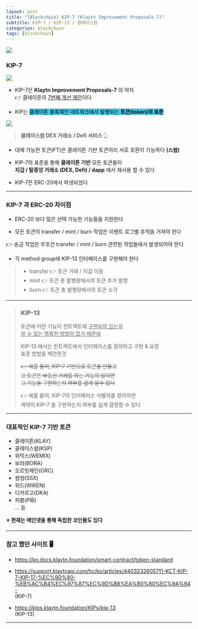 ```yaml
---
layout: post
title: "[Blockchain] KIP-7 (Klaytn Improvement Proposals-7)"
subtitle: KIP-7 / KIP-13 / 클레이스왑
categories: blockchain
tags: [blockchain]
---
```


![](https://velog.velcdn.com/images/-__-/post/897e9ec3-50fe-4998-a8fe-9c48fa070cd6/image.png)

### KIP-7

![](https://velog.velcdn.com/images/-__-/post/86e7a313-aa56-4166-aadf-fd37d09e2e5e/image.png)

- KIP-7은 **Klaytn Improvement Proposals-7** 의 약자<br>
  👉 클레이튼의 <u>7번째 개선 제안</u>이다

- KIP는 <span style="background-color:#34CDEF; color:#000;">클레이튼 블록체인 네트워크에서 발행되는 **토큰(token)의 표준**</span>

![](https://velog.velcdn.com/images/-__-/post/fe43761d-bc02-41a1-9d4c-b8cedbc4989f/image.png)

> **클레이스왑 DEX 거래소 / Defi 서비스** 👆

- 대체 가능한 토큰(FT)은 클레이튼 기반 토큰끼리 서로 호환이 가능하다 **(스왑)**

- KIP-7의 표준을 통해 **클레이튼 기반** 모든 토큰들이<br>
  **지갑 / 탈중앙 거래소 (DEX, Defi) / dapp** 에서 재사용 할 수 있다

- KIP-7은 ERC-20에서 파생되었다

---

### KIP-7 과 ERC-20 차이점

- ERC-20 보다 많은 선택 가능한 기능들을 지원한다

- 모든 토큰의 transfer / mint / burn 작업은 이벤트 로그별 추적을 거쳐야 한다

👉 송금 작업은 무조건 transfer / mint / burn 관련된 작업들에서 발생되어야 한다

- 각 method group에 KIP-13 인터페이스를 구현해야 한다

> - transfer 👉 토큰 거래 / 지갑 이동<br>
> - mint 👉 토큰 총 발행량에서의 토큰 추가 발행<br>
> - burn 👉 토큰 총 발행량에서의 토큰 소각

---

> ### KIP-13
>
> 토큰에 어떤 기능이 컨트랙트에 <u>구현되어 있는지<br>
> 알 수 있는 명확한 방법이 없기 때문에</u><br>
>
> KIP-13 에서는 컨트랙트에서 인터페이스를 정의하고 구현 & 요청<br>
> 표준 방법을 제안한것<br>
>
> ~~👉 예를 들어, KIP-7 기반으로 토큰을 만들고<br>
> 그 토큰은 부동산 거래를 하는 기능이 있다면<br>
> 그 기능을 구현하는지 여부를 쉽게 알수 있다~~<br>
>
> 👉 예를 들어, KIP-7의 인터페이스 식별자를 정의하면<br>
> 계약이 KIP-7 을 구현하는지 여부를 쉽게 결정할 수 있다

---

### 대표적인 KIP-7 기반 토큰

- 클레이튼(KLAY)
- 클레이스왑(KSP)
- 위믹스(WEMIX)
- 보라(BORA)
- 오르빗체인(ORC)
- 썸씽(SSX)
- 위드(WIKEN)
- 디카르고(DKA)
- 피블(PIB)<br>
  ... 등

**⭐ 현재는 메인넷을 통해 독립한 코인들도 있다**

---

### 참고 했던 사이트 🖥

- <https://ko.docs.klaytn.foundation/smart-contract/token-standard>

- <https://support.klaytnapi.com/hc/ko/articles/4403232605711-KCT-KIP-7-KIP-17-%EC%9D%80-%EB%AC%B4%EC%97%87%EC%9D%B8%EA%B0%80%EC%9A%94-><br>
  (KIP-7)

- <https://kips.klaytn.foundation/KIPs/kip-13><br>
  (KIP-13)

---
